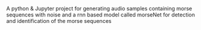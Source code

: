 A python & Jupyter project for generating audio samples containing morse sequences with noise and a rnn based model called morseNet for detection and identification of the morse sequences
